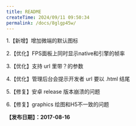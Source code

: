 ```yaml
---
title: README
createTime: 2024/09/11 09:50:34
permalink: /docs/8glgp45w/
---
```

1.【新增】增加微端的默认图标

2.【优化】FPS面板上同时显示native和引擎的帧率

3.【优化】支持 url 里带？的参数

4.【优化】管理后台会提示开发者 url 要以 .html 结尾

5.【修复】安卓 release 版本崩溃的问题

6.【修复】graphics 绘图和H5不一致的问题

**【发布日期】：2017-08-16**